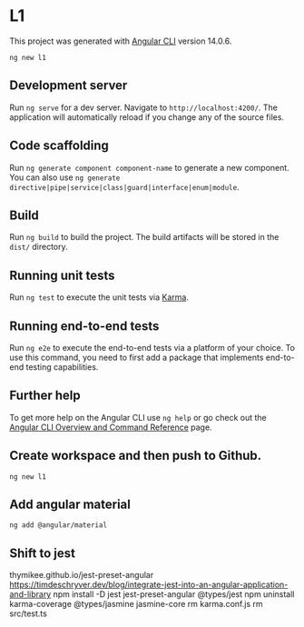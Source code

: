 # L1

This project was generated with [Angular CLI](https://github.com/angular/angular-cli) version 14.0.6.

`ng new l1`

## Development server

Run `ng serve` for a dev server. Navigate to `http://localhost:4200/`. The application will automatically reload if you change any of the source files.

## Code scaffolding

Run `ng generate component component-name` to generate a new component. You can also use `ng generate directive|pipe|service|class|guard|interface|enum|module`.

## Build

Run `ng build` to build the project. The build artifacts will be stored in the `dist/` directory.

## Running unit tests

Run `ng test` to execute the unit tests via [Karma](https://karma-runner.github.io).

## Running end-to-end tests

Run `ng e2e` to execute the end-to-end tests via a platform of your choice. To use this command, you need to first add a package that implements end-to-end testing capabilities.

## Further help

To get more help on the Angular CLI use `ng help` or go check out the [Angular CLI Overview and Command Reference](https://angular.io/cli) page.

## Create workspace and then push to Github.
`ng new l1`

## Add angular material
`ng add @angular/material`

## Shift to jest
thymikee.github.io/jest-preset-angular
https://timdeschryver.dev/blog/integrate-jest-into-an-angular-application-and-library
npm install -D jest jest-preset-angular @types/jest
npm uninstall karma-coverage @types/jasmine jasmine-core
rm karma.conf.js
rm src/test.ts
